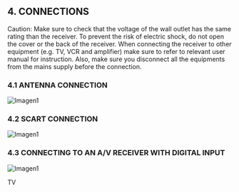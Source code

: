 ## 4. CONNECTIONS

Caution: Make sure to check that the voltage of the wall outlet has the same rating than the receiver.
To prevent the risk of electric shock, do not open the cover or the back of the receiver.
When connecting the receiver to other equipment (e.g. TV, VCR and amplifier) make sure to refer to relevant user manual for instruction. Also, make sure you disconnect all the equipments from the mains supply before the connection.

### 4.1 ANTENNA CONNECTION

![Imagen1](http://static.energysistem.com/images/manuals/42028/53cf81ea5e251.jpg)

### 4.2 SCART CONNECTION

![Imagen1](http://static.energysistem.com/images/manuals/42028/53cf86252d89a.jpg)

### 4.3 CONNECTING TO AN A/V RECEIVER WITH DIGITAL INPUT

![Imagen1](http://static.energysistem.com/images/manuals/42028/53cf845dd5a80.jpg)

TV
